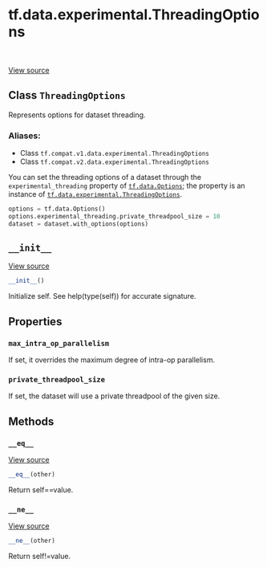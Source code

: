 <div itemscope itemtype="http://developers.google.com/ReferenceObject">
<meta itemprop="name" content="tf.data.experimental.ThreadingOptions" />
<meta itemprop="path" content="Stable" />
<meta itemprop="property" content="max_intra_op_parallelism"/>
<meta itemprop="property" content="private_threadpool_size"/>
<meta itemprop="property" content="__eq__"/>
<meta itemprop="property" content="__init__"/>
<meta itemprop="property" content="__ne__"/>
</div>

# tf.data.experimental.ThreadingOptions

<!-- Insert buttons -->

<table class="tfo-notebook-buttons tfo-api" align="left">
</table>

<a target="_blank" href="/code/stable/tensorflow/python/data/experimental/ops/threading_options.py">View source</a>



## Class `ThreadingOptions`

<!-- Start diff -->
Represents options for dataset threading.



### Aliases:

* Class `tf.compat.v1.data.experimental.ThreadingOptions`
* Class `tf.compat.v2.data.experimental.ThreadingOptions`


<!-- Placeholder for "Used in" -->

You can set the threading options of a dataset through the
`experimental_threading` property of <a href="../../../tf/data/Options.md"><code>tf.data.Options</code></a>; the property is
an instance of <a href="../../../tf/data/experimental/ThreadingOptions.md"><code>tf.data.experimental.ThreadingOptions</code></a>.

```python
options = tf.data.Options()
options.experimental_threading.private_threadpool_size = 10
dataset = dataset.with_options(options)
```

<h2 id="__init__"><code>__init__</code></h2>

<a target="_blank" href="/code/stable/tensorflow/python/data/util/options.py">View source</a>

``` python
__init__()
```

Initialize self.  See help(type(self)) for accurate signature.




## Properties

<h3 id="max_intra_op_parallelism"><code>max_intra_op_parallelism</code></h3>

If set, it overrides the maximum degree of intra-op parallelism.


<h3 id="private_threadpool_size"><code>private_threadpool_size</code></h3>

If set, the dataset will use a private threadpool of the given size.




## Methods

<h3 id="__eq__"><code>__eq__</code></h3>

<a target="_blank" href="/code/stable/tensorflow/python/data/util/options.py">View source</a>

``` python
__eq__(other)
```

Return self==value.


<h3 id="__ne__"><code>__ne__</code></h3>

<a target="_blank" href="/code/stable/tensorflow/python/data/util/options.py">View source</a>

``` python
__ne__(other)
```

Return self!=value.




